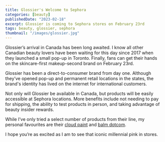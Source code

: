 ```yaml
---
title: Glossier's Welcome to Sephora
categories: [beauty]
publishedDate: "2023-02-18"
excerpt: Glossier is coming to Sephora stores on February 23rd
tags: beauty, glossier, sephora
thumbnail: "/images/glossier.jpg"
---
```


Glossier’s arrival in Canada has been long awaited. I know all other Canadian beauty lovers have been waiting for this day since 2017 when they launched a small pop-up in Toronto. Finally, fans can get their hands on the skincare-first makeup-second brand on February 23rd.

Glossier has been a direct-to-consumer brand from day one. Although they’ve opened pop-up and permanent retail locations in the states, the brand's identity has lived on the internet for international customers.

Not only will Glossier be available in Canada, but products will be easily accessible at Sephora locations. More benefits include not needing to pay for shipping, the ability to test products in person, and taking advantage of beauty insider rewards.

While I’ve only tried a select number of products from their line, my personal favourites are their [cloud paint](https://www.glossier.com/products/cloud-paint) and [balm dotcom](https://www.glossier.com/products/balm-dotcom).

I hope you’re as excited as I am to see that iconic millennial pink in stores.
